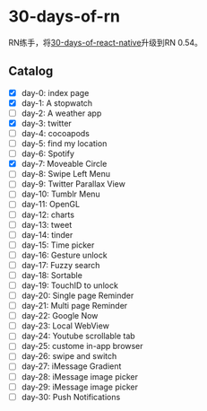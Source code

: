 30-days-of-rn
==================

RN练手，将[30-days-of-react-native](https://github.com/fangwei716/30-days-of-react-native)升级到RN 0.54。

## Catalog

- [x] day-0: index page
- [x] day-1: A stopwatch
- [ ] day-2: A weather app
- [x] day-3: twitter
- [ ] day-4: cocoapods
- [ ] day-5: find my location
- [ ] day-6: Spotify
- [x] day-7: Moveable Circle
- [ ] day-8: Swipe Left Menu
- [ ] day-9: Twitter Parallax View
- [ ] day-10: Tumblr Menu
- [ ] day-11: OpenGL
- [ ] day-12: charts
- [ ] day-13: tweet
- [ ] day-14: tinder
- [ ] day-15: Time picker
- [ ] day-16: Gesture unlock
- [ ] day-17: Fuzzy search
- [ ] day-18: Sortable
- [ ] day-19: TouchID to unlock
- [ ] day-20: Single page Reminder
- [ ] day-21: Multi page Reminder
- [ ] day-22: Google Now
- [ ] day-23: Local WebView
- [ ] day-24: Youtube scrollable tab
- [ ] day-25: custome in-app browser
- [ ] day-26: swipe and switch
- [ ] day-27: iMessage Gradient
- [ ] day-28: iMessage image picker
- [ ] day-29: iMessage image picker
- [ ] day-30: Push Notifications
